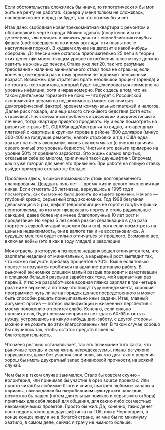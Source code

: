 Если обстоятельства сложились бы иначе, то гипотетически я бы мог жить на ренту не работая. Карьера у меня толком не сложилась, наследников нет и вряд ли будет, так что почему бы и нет.

Итак дано: свободная новая трехкомнатная квартира с ремонтом и обстановкой в черте города. Можно сдавать (посуточно или на долгосрок), или продать и вложить деньги в еврооблигации голубых фишек (upd: совершенно по иному выглядят эти планы после наступления порухи). В худшем случае на депозит в какой-нибудь сбербанк. До пенсии мне осталось приблизительно 25 лет и в теории этих денег при моем текущем уровне потребления плюс минус должно хватить на жизнь до пенсии. Стажа уже лет 20, так что разумные требования к наличию минимального стажа пока не страшны, если, конечно, очередной раз к тому времени не поднимут пенсионный возраст.
Возможны две стратегии: брать небольшой процент (аренда) и не трогать тело капитала, который будет индексироваться примерно на уровень инфляции, хотя и неравномерно. Риск здесь в том, что на таком длительном горизонте не ясно — что будет с Российской экономикой и ценами на недвижимость (может включиться демографический фактор), уровнем коммунальных платежей и налогов. Далее риск пожара, или еще какого стихийного бедствия (хотя есть страховки). Риск внезапных проблем со здоровьем и дорогостоящего лечения, тогда квартиру придется продавать. Ну и если посмотреть на развитые страны ЕС, США/Канада/Австралия то видно, что арендных платежей с квартиры в крупном городе в районе 1500 долларов (минус 300-400 на грядущие ремонты, налоги страховки и т.д.) США едва хватает на очень экономную жизнь скажем мягко (с учетом наличия своего жилья) это уровень бедности. Чистыми это деньги примерно на уровне 50% от среднего заработка. Это жизнь сильно впритык, отказывая себе во многом, приличный такой дауншифтинг. Впрочем, как я уже говорил для меня это привычно. При работе на полную ставку выйдет примерно столько же больше.

Проблема здесь, в самой возможности столь долговременного планирования. Двадцать пять лет — время жизни целого поколения как никак. Если отмотать 25 лет назад, вернувшись в 1995 год и посмотреть, как бы можно было дожить до нашего времени. Начало — глубокий кризис, серьезный спад экономики. Год 1998 безумная девальвация в 5 раз, дефолт (еврооблигации не горят и голубые фишки непотопляемы, но кто мог предсказать поруху и столь радикальные санкции), далее более или менее благополучные 10 лет рост и процветание. Но через 5 лет снова резкая девальвация в два раза (портфель еврооблигаций пережил бы и это), хотя если посмотреть на цены на недвижимость, они в валюте так и не восстановились. А будущее меж тем будет сильно отличаться от прошлого. Возможно все, включая войны (это я как в воду глядел) и революции.

Моя отрасль, в которую я поневоле недавно вошел отличается тем, что зарплаты недалеки от минимальных, а карьерный рост выглядит так, что можно получить прибавку процентов в 20%. Выше если только повезет и получится пробиться на административную работу. В рыночной экономике слишком малый разрыв приводит к демотивации и слишком большой разрыв в заработках тоже, мой вариант как раз первый. У тех же разработчиков входная планка зарплат в три-четыре раза ниже верхней, а по тому что пишут гуру менеджмента, хороший программист чуть ли не на порядок ценнее посредственного и может быть способен решать принципиально иные задачи. 
Итак, главный аргумент против — потеря квалификации и жизненных перспектив к моему положению относится слабо. Конечно, если сильно просчитаться, будет весьма неприятно лет эдак в 60-65 впасть в нужду, устроившись на какую-нибудь дно-работу, с другой стороны можно и не дожить до этих благословенных лет. В таком случае хорошо бы случилось так, чтобы остаток средств пошел на благотворительность.

Что меня реально останавливает, так это понимание того факта, что рыночные тренды и сама жизнь непредсказуемы, планы регулярно нарушаются, даже без участия злой воли, так что для такого решения хорош бы иметь двукратный запас финансовой прочности, на всякий случай. 

Чем бы я в таком случае занимался. Стало бы совсем скучно – волонтерил, или принимал бы участие в open source проектах. Или просто читал бы любимые блоги и книги, смотрел любимые каналы и сериалы, наслаждался бы потреблением культурного наследия, возможно бы нашел (путем длительных поисков и серьезного отбора) приятных для себя людей для общения, для каких-либо совместных некоммерческих проектов. Просто бы жил.
Да, конечно, таких денег явно недостаточно для дауншифтинга на ГОА, или в Черногорию, в конце концов живу я не в богатой стране, но мне бы по минимуму хватило, в самом деле, сейчас я трачу не намного больше.